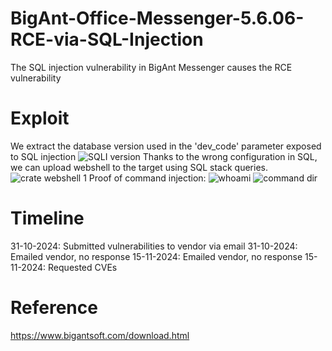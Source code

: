 # BigAnt-Office-Messenger-5.6.06-RCE-via-SQL-Injection
The SQL injection vulnerability in BigAnt Messenger causes the RCE vulnerability
# Exploit
We extract the database version used in the 'dev_code' parameter exposed to SQL injection
![SQLI version](https://github.com/user-attachments/assets/109a800c-af76-4a0b-9b42-0f03d0a9acbe)
Thanks to the wrong configuration in SQL, we can upload webshell to the target using SQL stack queries.
![crate webshell 1](https://github.com/user-attachments/assets/258f0ae0-8c8e-4b09-b454-fcd4339d877c)
Proof of command injection:
![whoami](https://github.com/user-attachments/assets/94c2bf8e-6ba3-4329-aeaa-44215f88fed0)
![command dir](https://github.com/user-attachments/assets/07320b55-01c7-4e34-8d26-4b3a0d62d817)
# Timeline
31-10-2024: Submitted vulnerabilities to vendor via email
31-10-2024: Emailed vendor, no response
15-11-2024: Emailed vendor, no response
15-11-2024: Requested CVEs
# Reference
https://www.bigantsoft.com/download.html
